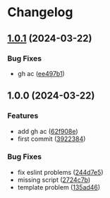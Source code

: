 # Changelog

## [1.0.1](https://github.com/nick12003/create-nick-app/compare/v1.0.0...v1.0.1) (2024-03-22)


### Bug Fixes

* gh ac ([ee497b1](https://github.com/nick12003/create-nick-app/commit/ee497b1ec7834335fa5dc7b04cc493b48007b2dd))

## 1.0.0 (2024-03-22)


### Features

* add gh ac ([62f908e](https://github.com/nick12003/create-nick-app/commit/62f908e33d111fdbde9070f433fa73aa6dbfaf67))
* first commit ([3922384](https://github.com/nick12003/create-nick-app/commit/39223843569c8c75f22b9a88f5cfcdd706541f9c))


### Bug Fixes

* fix eslint problems ([244d7e5](https://github.com/nick12003/create-nick-app/commit/244d7e5b724e1e4cbffda50deff018ee7f8acbd3))
* missing script ([2724c7b](https://github.com/nick12003/create-nick-app/commit/2724c7b38de5fe731cbd72e127b4ff2d223f2e57))
* template problem ([135ad46](https://github.com/nick12003/create-nick-app/commit/135ad46310c2baa35b57f4167a544f01d841faf5))
